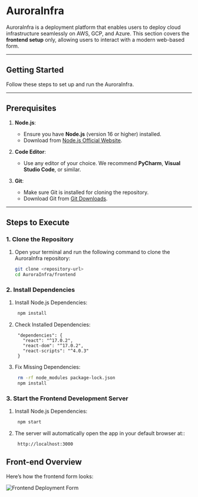 # **AuroraInfra**

AuroraInfra is a deployment platform that enables users to deploy cloud infrastructure seamlessly on AWS, GCP, and Azure. This section covers the **frontend setup** only, allowing users to interact with a modern web-based form.

---

## **Getting Started**

Follow these steps to set up and run the AuroraInfra.

---

## **Prerequisites**

1. **Node.js**:
   - Ensure you have **Node.js** (version 16 or higher) installed.
   - Download from [Node.js Official Website](https://nodejs.org/).

2. **Code Editor**:
   - Use any editor of your choice. We recommend **PyCharm**, **Visual Studio Code**, or similar.

3. **Git**:
   - Make sure Git is installed for cloning the repository.
   - Download Git from [Git Downloads](https://git-scm.com/downloads).

---

## **Steps to Execute**

### **1. Clone the Repository**
1. Open your terminal and run the following command to clone the AuroraInfra repository:
   ```bash
   git clone <repository-url>
   cd AuroraInfra/frontend

### **2. Install Dependencies**
1. Install Node.js Dependencies:
   ```bash
    npm install

2. Check Installed Dependencies:
   ```text
    "dependencies": {
      "react": "^17.0.2",
      "react-dom": "^17.0.2",
      "react-scripts": "^4.0.3"
    }
3. Fix Missing Dependencies:
   ```bash
    rm -rf node_modules package-lock.json
    npm install
### **3. Start the Frontend Development Server**
1. Install Node.js Dependencies:
   ```bash
    npm start
2. The server will automatically open the app in your default browser at::
   ```text
    http://localhost:3000
## Front-end Overview

Here’s how the frontend form looks:

![Frontend Deployment Form](./images/frontend-form.png "Frontend Deployment Form")